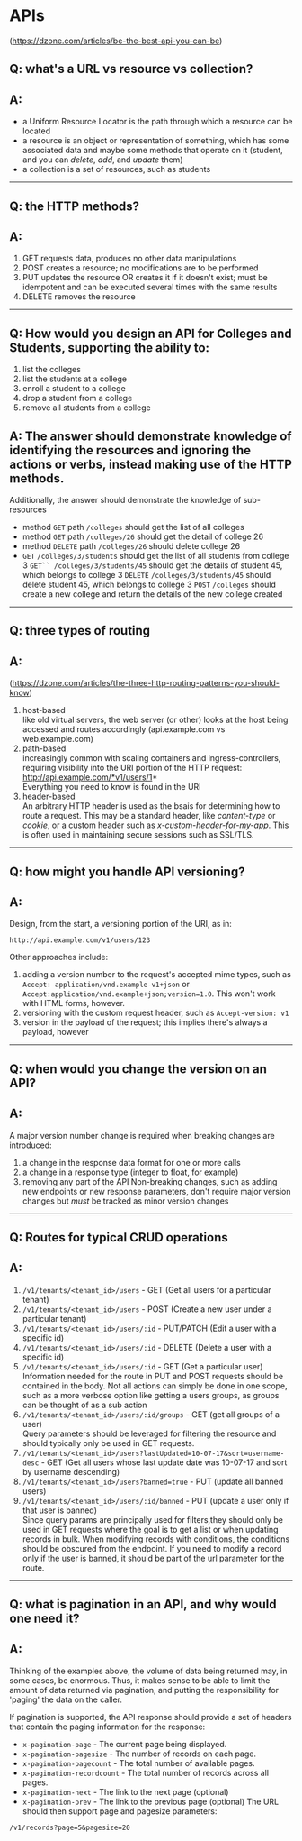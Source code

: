 # APIs
(https://dzone.com/articles/be-the-best-api-you-can-be)

## Q: what's a URL vs resource vs collection?
## A:
* a Uniform Resource Locator is the path through which a resource can be located
* a resource is an object or representation of something, which has some associated data and maybe some methods that operate on it (student, and you can _delete_, _add_, and _update_ them)
* a collection is a set of resources, such as students

---
## Q: the HTTP methods?
## A: 
1. GET requests data, produces no other data manipulations
2. POST creates a resource; no modifications are to be performed
3. PUT updates the resource OR creates it if it doesn't exist; must be idempotent and can be executed several times with the same results
4. DELETE removes the resource
---
## Q: How would you design an API for Colleges and Students, supporting the ability to:
1. list the colleges
2. list the students at a college
3. enroll a student to a college
4. drop a student from a college
5. remove all students from a college

## A: The answer should demonstrate knowledge of identifying the resources and ignoring the actions or verbs, instead making use of the HTTP methods.
Additionally, the answer should demonstrate the knowledge of sub-resources

* method `GET` path `/colleges` should get the list of all colleges
* method `GET` path `/colleges/26` should get the detail of college 26
* method `DELETE` path `/colleges/26` should delete college 26
* `GET` `/colleges/3/students` should get the list of all students from college 3
`GET`` /colleges/3/students/45` should get the details of student 45, which belongs to college 3
`DELETE` `/colleges/3/students/45` should delete student 45, which belongs to college 3
`POST` `/colleges` should create a new college and return the details of the new college created

---
## Q: three types of routing
## A:
(https://dzone.com/articles/the-three-http-routing-patterns-you-should-know)
1. host-based  
like old virtual servers, the web server (or other) looks at the host being accessed and routes accordingly (api.example.com vs web.example.com)
1. path-based  
increasingly common with scaling containers and ingress-controllers, requiring visibility into the URI portion of the HTTP request:
http://api.example.com/*v1/users/1*  
Everything you need to know is found in the URI
1. header-based  
An arbitrary HTTP header is used as the bsais for determining how to route a request. This may be a standard header, like _content-type_ or _cookie_, or a custom header such as _x-custom-header-for-my-app_. This is often used in maintaining secure sessions such as SSL/TLS.

---
## Q: how might you handle API versioning?
## A:
Design, from the start, a versioning portion of the URI, as in:
```
http://api.example.com/v1/users/123
```
Other approaches include:
1. adding a version number to the request's accepted mime types, such as `Accept: application/vnd.example-v1+json` or `Accept:application/vnd.example+json;version=1.0`. This won't work with HTML forms, however.
1. versioning with the custom request header, such as `Accept-version: v1`
1. version in the payload of the request; this implies there's always a payload, however

---
## Q: when would you change the version on an API?
## A:
A major version number change is required when breaking changes are introduced:
1. a change in the response data format for one or more calls
2. a change in a response type (integer to float, for example)
3. removing any part of the API
Non-breaking changes, such as adding new endpoints or new response parameters, don't require major version changes but *must* be tracked as minor version changes

---
## Q: Routes for typical CRUD operations
## A:
1. `/v1/tenants/<tenant_id>/users` - GET (Get all users for a particular tenant)
2. `/v1/tenants/<tenant_id>/users` - POST (Create a new user under a particular tenant)
3. `/v1/tenants/<tenant_id>/users/:id` - PUT/PATCH (Edit a user with a specific id)
4. `/v1/tenants/<tenant_id>/users/:id` - DELETE (Delete a user with a specific id)
5. `/v1/tenants/<tenant_id>/users/:id` - GET (Get a particular user)  
Information needed for the route in PUT and POST requests should be contained in the body. Not all actions can simply be done in one scope, such as a more verbose option like getting a users groups, as groups can be thought of as a sub action
1. `/v1/tenants/<tenant_id>/users/:id/groups` - GET (get all groups of a user)  
Query parameters should be leveraged for filtering the resource and should typically only be used in GET requests.
1. `/v1/tenants/<tenant_id>/users?lastUpdated=10-07-17&sort=username-desc` - GET (Get all users whose last update date was 10-07-17 and sort by username descending)
1. `/v1/tenants/<tenant_id>/users?banned=true` - PUT (update all banned users)  
1. `/v1/tenants/<tenant_id>/users/:id/banned` - PUT (update a user only if that user is banned)  
Since query params are principally used for filters,they should only be used in GET requests where the goal is to get a list or when updating records in bulk. When modifying records with conditions, the conditions should be obscured from the endpoint. If you need to modify a record only if the user is banned, it should be part of the url parameter for the route.

---
## Q: what is pagination in an API, and why would one need it?
## A:
Thinking of the examples above, the volume of data being returned may, in some cases, be enormous. Thus, it makes sense to be able to limit the amount of data returned via pagination, and putting the responsibility for 'paging' the data on the caller.

If pagination is supported, the API response should provide a set of headers that contain the paging information for the response:
* `x-pagination-page` - The current page being displayed.
* `x-pagination-pagesize` - The number of records on each page.
* `x-pagination-pagecount` - The total number of available pages.
* `x-pagination-recordcount` - The total number of records across all pages.
* `x-pagination-next` - The link to the next page (optional)
* `x-pagination-prev` - The link to the previous page (optional)
The URL should then support page and pagesize parameters:
```
/v1/records?page=5&pagesize=20
```

